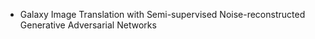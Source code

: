 * Galaxy Image Translation with Semi-supervised Noise-reconstructed Generative Adversarial Networks

